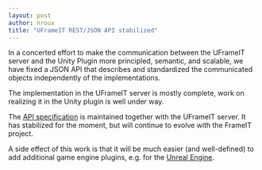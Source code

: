 ```yaml
---
layout: post
author: nroux
title: "UFrameIT REST/JSON API stabilized"
---
```

In a concerted effort to make the communication between the UFrameIT server and the Unity Plugin more principled, semantic, and scalable, we have fixed a JSON API that describes and standardized the communicated objects independently of the implementations.

The implementation in the UFrameIT server is mostly complete, work on realizing it in the Unity plugin is well under way.

The [API specification](https://github.com/UniFormal/MMT/tree/devel/src/frameit-mmt#rest-api) is maintained together with the UFrameIT server. It has stabilized for the moment, but will continue to evolve with the FrameIT project.

A side effect of this work is that it will be much easier (and well-defined) to add additional game engine plugins, e.g. for the [Unreal Engine](https://www.unrealengine.com/).  
